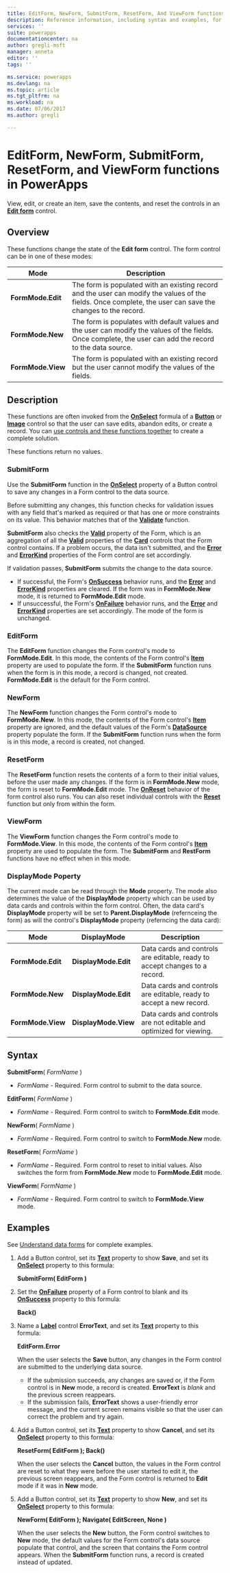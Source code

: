 ```yaml
---
title: EditForm, NewForm, SubmitForm, ResetForm, And ViewForm functions | Microsoft Docs
description: Reference information, including syntax and examples, for the EditForm, NewForm, SubmitForm, ResetForm, and ViewForm functions in PowerApps
services: ''
suite: powerapps
documentationcenter: na
author: gregli-msft
manager: anneta
editor: ''
tags: ''

ms.service: powerapps
ms.devlang: na
ms.topic: article
ms.tgt_pltfrm: na
ms.workload: na
ms.date: 07/06/2017
ms.author: gregli

---
```

# EditForm, NewForm, SubmitForm, ResetForm, and ViewForm functions in PowerApps
View, edit, or create an item, save the contents, and reset the controls in an **[Edit form](../controls/control-form-detail.md)** control.

## Overview
These functions change the state of the **Edit form** control.  The form control can be in one of these modes:

| Mode | Description |
| --- | --- |
| **FormMode.Edit** |The form is populated with an existing record and the user can modify the values of the fields.  Once complete, the user can save the changes to the record. |
| **FormMode.New** |The form is populates with default values and the user can modify the values of the fields.  Once complete, the user can add the record to the data source. |
| **FormMode.View** |The form is populated with an existing record but the user cannot modify the values of the fields. |

## Description
These functions are often invoked from the **[OnSelect](../controls/properties-core.md)** formula of a **[Button](../controls/control-button.md)** or **[Image](../controls/control-image.md)** control so that the user can save edits, abandon edits, or create a record. You can [use controls and these functions together](../maker/working-with-forms.md) to create a complete solution.

These functions return no values.

### SubmitForm
Use the **SubmitForm** function in the **[OnSelect](../controls/properties-core.md)** property of a Button control to save any changes in a Form control to the data source.

Before submitting any changes, this function checks for validation issues with any field that's marked as required or that has one or more constraints on its value. This behavior matches that of the **[Validate](function-validate.md)** function.

**SubmitForm** also checks the **[Valid](../controls/control-form-detail.md)** property of the Form, which is an aggregation of all the **[Valid](../controls/control-card.md)** properties of the **[Card](../controls/control-card.md)** controls that the Form control contains. If a problem occurs, the data isn't submitted, and the **[Error](../controls/control-form-detail.md)** and **[ErrorKind](../controls/control-form-detail.md)** properties of the Form control are set accordingly.

If validation passes, **SubmitForm** submits the change to the data source.

* If successful, the Form's **[OnSuccess](../controls/control-form-detail.md)** behavior runs, and the **[Error](../controls/control-form-detail.md)** and **[ErrorKind](../controls/control-form-detail.md)** properties are cleared.  If the form was in **FormMode.New** mode, it is returned to **FormMode.Edit** mode.
* If unsuccessful, the Form's **[OnFailure](../controls/control-form-detail.md)** behavior runs, and the **[Error](../controls/control-form-detail.md)** and **[ErrorKind](../controls/control-form-detail.md)** properties are set accordingly.  The mode of the form is unchanged.  

### EditForm
The **EditForm** function changes the Form control's mode to **FormMode.Edit**. In this mode, the contents of the Form control's **[Item](../controls/control-form-detail.md)** property are used to populate the form.  If the **SubmitForm** function runs when the form is in this mode, a record is changed, not created.  **FormMode.Edit** is the default for the Form control.

### NewForm
The **NewForm** function changes the Form control's mode to **FormMode.New**. In this mode, the contents of the Form control's **[Item](../controls/control-form-detail.md)** property are ignored, and the default values of the Form's **[DataSource](../controls/control-form-detail.md)** property populate the form. If the **SubmitForm** function runs when the form is in this mode, a record is created, not changed.

### ResetForm
The **ResetForm** function resets the contents of a form to their initial values, before the user made any changes. If the form is in **FormMode.New** mode, the form is reset to **FormMode.Edit** mode. The **[OnReset](../controls/control-form-detail.md)** behavior of the form control also runs.  You can also reset individual controls with the **[Reset](function-reset.md)** function but only from within the form.

### ViewForm
The **ViewForm** function changes the Form control's mode to **FormMode.View**. In this mode, the contents of the Form control's **[Item](../controls/control-form-detail.md)** property are used to populate the form.  The **SubmitForm** and **RestForm** functions have no effect when in this mode.

### DisplayMode Poperty
The current mode can be read through the **Mode** property.  The mode also determines the value of the **DisplayMode** property which can be used by data cards and controls within the form control.  Often, the data card's **DisplayMode** property will be set to **Parent.DisplayMode** (refernceing the form) as will the control's **DisplayMode** property (referncing the data card): 

| Mode | DisplayMode | Description |
| --- | --- | --- |
| **FormMode.Edit** |**DisplayMode.Edit** |Data cards and controls are editable, ready to accept changes to a record. |
| **FormMode.New** |**DisplayMode.Edit** |Data cards and controls are editable, ready to accept a new record. |
| **FormMode.View** |**DisplayMode.View** |Data cards and controls are not editable and optimized for viewing. |

## Syntax
**SubmitForm**( *FormName* )

* *FormName* - Required. Form control to submit to the data source.

**EditForm**( *FormName* )

* *FormName* - Required.  Form control to switch to **FormMode.Edit** mode.

**NewForm**( *FormName* )

* *FormName* - Required. Form control to switch to **FormMode.New** mode.

**ResetForm**( *FormName* )

* *FormName* - Required. Form control to reset to initial values. Also switches the form from **FormMode.New** mode to **FormMode.Edit** mode.

**ViewForm**( *FormName* )

* *FormName* - Required.  Form control to switch to **FormMode.View** mode.

## Examples
See [Understand data forms](../maker/working-with-forms.md) for complete examples.

1. Add a Button control, set its **[Text](../controls/properties-core.md)** property to show **Save**, and set its **[OnSelect](../controls/properties-core.md)** property to this formula:
   
    **SubmitForm( EditForm )**
2. Set the **[OnFailure](../controls/control-form-detail.md)** property of a Form control to blank and its **[OnSuccess](../controls/control-form-detail.md)** property to this formula:
   
    **Back()**
3. Name a **[Label](../controls/control-text-box.md)** control **ErrorText**, and set its **[Text](../controls/properties-core.md)** property to this formula:
   
    **EditForm.Error**
   
    When the user selects the **Save** button, any changes in the Form control are submitted to the underlying data source.
   
   * If the submission succeeds, any changes are saved or, if the Form control is in **New** mode, a record is created. **ErrorText** is *blank* and the previous screen reappears.
   * If the submission fails, **ErrorText** shows a user-friendly error message, and the current screen remains visible so that the user can correct the problem and try again.
4. Add a Button control, set its **[Text](../controls/properties-core.md)** property to show **Cancel**, and set its **[OnSelect](../controls/properties-core.md)** property to this formula:
   
    **ResetForm( EditForm ); Back()**
   
    When the user selects the **Cancel** button, the values in the Form control are reset to what they were before the user started to edit it, the previous screen reappears, and the Form control is returned to **Edit** mode if it was in **New** mode.
5. Add a Button control, set its **[Text](../controls/properties-core.md)** property to show **New**, and set its **[OnSelect](../controls/properties-core.md)** property to this formula:
   
    **NewForm( EditForm ); Navigate( EditScreen, None )**
   
    When the user selects the **New** button, the Form control switches to **New** mode, the default values for the Form control's data source populate that control, and the screen that contains the Form control appears. When the **SubmitForm** function runs, a record is created instead of updated.

